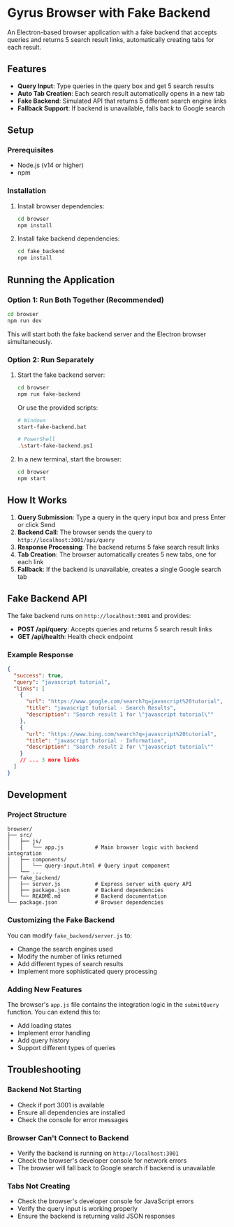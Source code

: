# Gyrus Browser with Fake Backend

An Electron-based browser application with a fake backend that accepts queries and returns 5 search result links, automatically creating tabs for each result.

## Features

- **Query Input**: Type queries in the query box and get 5 search results
- **Auto Tab Creation**: Each search result automatically opens in a new tab
- **Fake Backend**: Simulated API that returns 5 different search engine links
- **Fallback Support**: If backend is unavailable, falls back to Google search

## Setup

### Prerequisites
- Node.js (v14 or higher)
- npm

### Installation

1. Install browser dependencies:
   ```bash
   cd browser
   npm install
   ```

2. Install fake backend dependencies:
   ```bash
   cd fake_backend
   npm install
   ```

## Running the Application

### Option 1: Run Both Together (Recommended)
```bash
cd browser
npm run dev
```

This will start both the fake backend server and the Electron browser simultaneously.

### Option 2: Run Separately

1. Start the fake backend server:
   ```bash
   cd browser
   npm run fake-backend
   ```
   
   Or use the provided scripts:
   ```bash
   # Windows
   start-fake-backend.bat
   
   # PowerShell
   .\start-fake-backend.ps1
   ```

2. In a new terminal, start the browser:
   ```bash
   cd browser
   npm start
   ```

## How It Works

1. **Query Submission**: Type a query in the query input box and press Enter or click Send
2. **Backend Call**: The browser sends the query to `http://localhost:3001/api/query`
3. **Response Processing**: The backend returns 5 fake search result links
4. **Tab Creation**: The browser automatically creates 5 new tabs, one for each link
5. **Fallback**: If the backend is unavailable, creates a single Google search tab

## Fake Backend API

The fake backend runs on `http://localhost:3001` and provides:

- **POST /api/query**: Accepts queries and returns 5 search result links
- **GET /api/health**: Health check endpoint

### Example Response
```json
{
  "success": true,
  "query": "javascript tutorial",
  "links": [
    {
      "url": "https://www.google.com/search?q=javascript%20tutorial",
      "title": "javascript tutorial - Search Results",
      "description": "Search result 1 for \"javascript tutorial\""
    },
    {
      "url": "https://www.bing.com/search?q=javascript%20tutorial",
      "title": "javascript tutorial - Information",
      "description": "Search result 2 for \"javascript tutorial\""
    }
    // ... 3 more links
  ]
}
```

## Development

### Project Structure
```
browser/
├── src/
│   ├── js/
│   │   └── app.js          # Main browser logic with backend integration
│   ├── components/
│   │   └── query-input.html # Query input component
│   └── ...
├── fake_backend/
│   ├── server.js           # Express server with query API
│   ├── package.json        # Backend dependencies
│   └── README.md           # Backend documentation
└── package.json            # Browser dependencies
```

### Customizing the Fake Backend

You can modify `fake_backend/server.js` to:
- Change the search engines used
- Modify the number of links returned
- Add different types of search results
- Implement more sophisticated query processing

### Adding New Features

The browser's `app.js` file contains the integration logic in the `submitQuery` function. You can extend this to:
- Add loading states
- Implement error handling
- Add query history
- Support different types of queries

## Troubleshooting

### Backend Not Starting
- Check if port 3001 is available
- Ensure all dependencies are installed
- Check the console for error messages

### Browser Can't Connect to Backend
- Verify the backend is running on `http://localhost:3001`
- Check the browser's developer console for network errors
- The browser will fall back to Google search if backend is unavailable

### Tabs Not Creating
- Check the browser's developer console for JavaScript errors
- Verify the query input is working properly
- Ensure the backend is returning valid JSON responses 